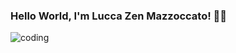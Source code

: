 ### Hello World, I'm Lucca Zen Mazzoccato! 👋🏻 
![coding](https://user-images.githubusercontent.com/101940312/168503669-9394ba84-e1c7-4cdd-bd33-64d14c152a1e.gif)

